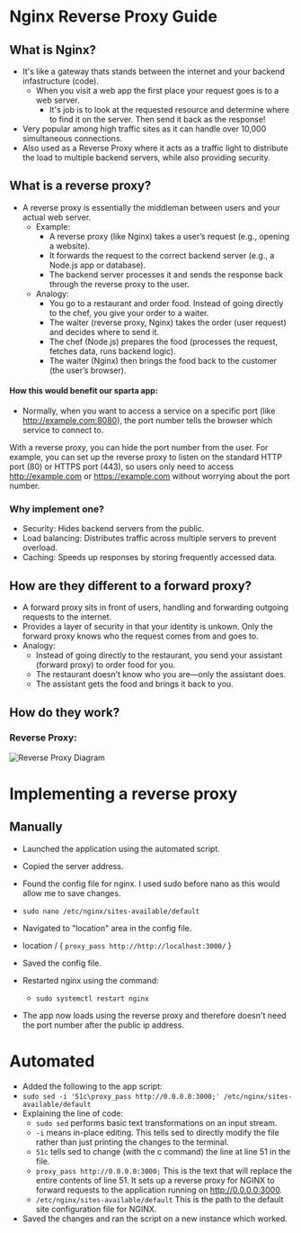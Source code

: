 # Nginx Reverse Proxy Guide

## What is Nginx?
- It's like a gateway thats stands between the internet and your backend infastructure (code).
  - When you visit a web app the first place your request goes is to a web server.
    - It's job is to look at the requested resource and determine where to find it on the server. Then send it back as the response! 
- Very popular among high traffic sites as it can handle over 10,000 simultaneous connections.
- Also used as a Reverse Proxy where it acts as a traffic light to distribute the load to multiple backend servers, while also providing security.

## What is a reverse proxy? 
- A reverse proxy is essentially the middleman between users and your actual web server.
  - Example:
    - A reverse proxy (like Nginx) takes a user’s request (e.g., opening a website).
    - It forwards the request to the correct backend server (e.g., a Node.js app or database).
    - The backend server processes it and sends the response back through the reverse proxy to the user.
  - Analogy:
    - You go to a restaurant and order food. Instead of going directly to the chef, you give your order to a waiter.
    - The waiter (reverse proxy, Nginx) takes the order (user request) and decides where to send it.
    - The chef (Node.js) prepares the food (processes the request, fetches data, runs backend logic).
    - The waiter (Nginx) then brings the food back to the customer (the user’s browser).
#### How this would benefit our sparta app:
-  Normally, when you want to access a service on a specific port (like http://example.com:8080), the port number tells the browser which service to connect to.

With a reverse proxy, you can hide the port number from the user. For example, you can set up the reverse proxy to listen on the standard HTTP port (80) or HTTPS port (443), so users only need to access http://example.com or https://example.com without worrying about the port number.
### Why implement one?
- Security: Hides backend servers from the public.
- Load balancing: Distributes traffic across multiple servers to prevent overload.
- Caching: Speeds up responses by storing frequently accessed data.

## How are they different to a forward proxy?
- A forward proxy sits in front of users, handling and forwarding outgoing requests to the internet.
- Provides a layer of security in that your identity is unkown. Only the forward proxy knows who the request comes from and goes to.
- Analogy:
  - Instead of going directly to the restaurant, you send your assistant (forward proxy) to order food for you.
  - The restaurant doesn’t know who you are—only the assistant does.
  - The assistant gets the food and brings it back to you.

## How do they work?
### Reverse Proxy:
![Reverse Proxy Diagram](/AWS-Cloud-Computing/images/rp%20diagram.png)


# Implementing a reverse proxy

## Manually

- Launched the application using the automated script. 

- Copied the server address.

- Found the config file for nginx. I used sudo before nano as this would allow me to save changes.
- `sudo nano /etc/nginx/sites-available/default`
- Navigated to "location" area in the config file.
- location / {
    ``proxy_pass http://http://localhost:3000/``
        }
- Saved the config file.
- Restarted nginx using the command:
  - `sudo systemctl restart nginx`
- The app now loads using the reverse proxy and therefore doesn't need the port number after the public ip address.

# Automated 

- Added the following to the app script:
- `sudo sed -i '51c\proxy_pass http://0.0.0.0:3000;' /etc/nginx/sites-available/default`
- Explaining the line of code:
  - `sudo sed` performs basic text transformations on an input stream.
  - `-i` means in-place editing. This tells sed to directly modify the file rather than just printing the changes to the terminal.
  - `51c` tells sed to change (with the c command) the line at line 51 in the file.
  - `proxy_pass http://0.0.0.0:3000;` This is the text that will replace the entire contents of line 51. It sets up a reverse proxy for NGINX to forward requests to the application running on http://0.0.0.0:3000.
  - `/etc/nginx/sites-available/default` This is the path to the default site configuration file for NGINX.
- Saved the changes and ran the script on a new instance which worked.